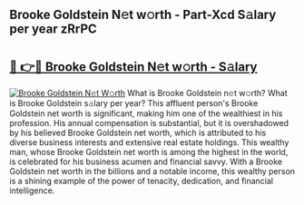 ## Brooke Goldstein N𝚎t w𝚘rth - Part-Xcd S𝚊lary per year zRrPC

# <h2><a href="http://gc0akc.nevu.top/?p=Brooke+Goldstein">🔗 👉🔴 Brooke Goldstein N𝚎t w𝚘rth - S𝚊lary</a></h2>

[![Brooke Goldstein N𝚎t W𝚘rth](https://i.imgur.com/Oavwk0R.jpeg)](http://gc0akc.nevu.top/?p=Brooke+Goldstein)
What is Brooke Goldstein n𝚎t w𝚘rth? What is Brooke Goldstein s𝚊lary per year?
This affluent person's Brooke Goldstein net worth is significant, making him one of the wealthiest in his profession. His annual compensation is substantial, but it is overshadowed by his believed Brooke Goldstein net worth, which is attributed to his diverse business interests and extensive real estate holdings. This wealthy man, whose Brooke Goldstein net worth is among the highest in the world, is celebrated for his business acumen and financial savvy. With a Brooke Goldstein net worth in the billions and a notable income, this wealthy person is a shining example of the power of tenacity, dedication, and financial intelligence.
